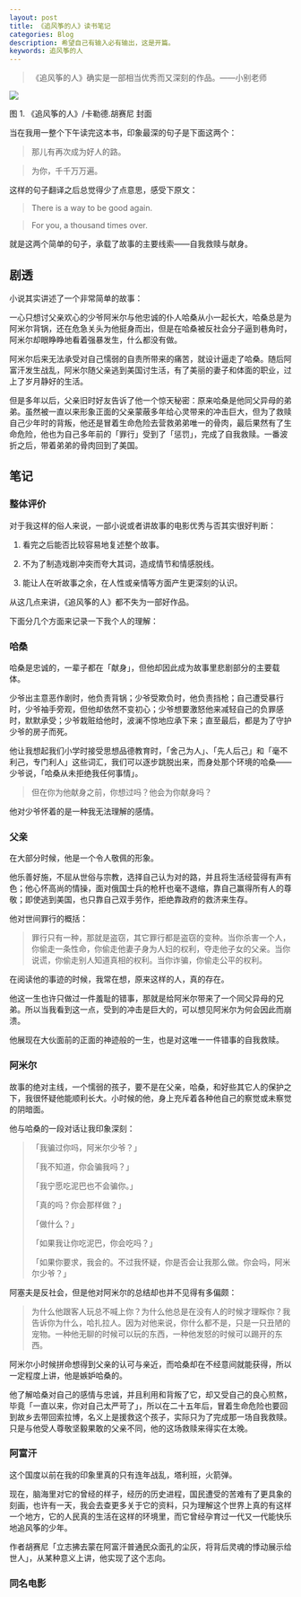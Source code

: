 ```yaml
---
layout: post
title: 《追风筝的人》读书笔记
categories: Blog
description: 希望自己有输入必有输出，这是开篇。
keywords: 追风筝的人
---
```


> 《追风筝的人》确实是一部相当优秀而又深刻的作品。——小别老师

![](/images/blog/the-kite-runner.png)

图 1. 《追风筝的人》/卡勒德.胡赛尼 封面

当在我用一整个下午读完这本书，印象最深的句子是下面这两个：

> 那儿有再次成为好人的路。

> 为你，千千万万遍。

这样的句子翻译之后总觉得少了点意思，感受下原文：

> There is a way to be good again.

> For you, a thousand times over.

就是这两个简单的句子，承载了故事的主要线索——自我救赎与献身。

## 剧透

小说其实讲述了一个非常简单的故事：

一心只想讨父亲欢心的少爷阿米尔与他忠诚的仆人哈桑从小一起长大，哈桑总是为阿米尔背锅，还在危急关头为他挺身而出，但是在哈桑被反社会分子逼到巷角时，阿米尔却眼睁睁地看着强暴发生，什么都没有做。

阿米尔后来无法承受对自己懦弱的自责所带来的痛苦，就设计逼走了哈桑。随后阿富汗发生战乱，阿米尔随父亲逃到美国讨生活，有了美丽的妻子和体面的职业，过上了岁月静好的生活。

但是多年以后，父亲旧时好友告诉了他一个惊天秘密：原来哈桑是他同父异母的弟弟。虽然被一直以来形象正面的父亲蒙蔽多年给心灵带来的冲击巨大，但为了救赎自己少年时的背叛，他还是冒着生命危险去营救弟弟唯一的骨肉，最后果然有了生命危险，他也为自己多年前的「罪行」受到了「惩罚」，完成了自我救赎。一番波折之后，带着弟弟的骨肉回到了美国。

## 笔记

### 整体评价

对于我这样的俗人来说，一部小说或者讲故事的电影优秀与否其实很好判断：

1. 看完之后能否比较容易地复述整个故事。

2. 不为了制造戏剧冲突而夸大其词，造成情节和情感脱线。

3. 能让人在听故事之余，在人性或亲情等方面产生更深刻的认识。

从这几点来讲，《追风筝的人》都不失为一部好作品。

下面分几个方面来记录一下我个人的理解：

### 哈桑

哈桑是忠诚的，一辈子都在「献身」，但他却因此成为故事里悲剧部分的主要载体。

少爷出主意恶作剧时，他负责背锅；少爷受欺负时，他负责挡枪；自己遭受暴行时，少爷袖手旁观，但他却依然不变初心；少爷想要激怒他来减轻自己的负罪感时，默默承受；少爷栽赃给他时，波澜不惊地应承下来；直至最后，都是为了守护少爷的房子而死。

他让我想起我们小学时接受思想品德教育时，「舍己为人」、「先人后己」和「毫不利己，专门利人」这些词汇，我们可以逐步跳脱出来，而身处那个环境的哈桑——少爷说，「哈桑从未拒绝我任何事情」。

> 但在你为他献身之前，你想过吗？他会为你献身吗？

他对少爷怀着的是一种我无法理解的感情。

### 父亲

在大部分时候，他是一个令人敬佩的形象。

他乐善好施，不屈从世俗与宗教，选择自己认为对的路，并且将生活经营得有声有色；他心怀高尚的情操，面对俄国士兵的枪杆也毫不退缩，靠自己赢得所有人的尊敬；即使逃到美国，也只靠自己双手劳作，拒绝靠政府的救济来生存。

他对世间罪行的概括：

> 罪行只有一种，那就是盗窃，其它罪行都是盗窃的变种。当你杀害一个人，你偷走一条性命，你偷走他妻子身为人妇的权利，夺走他子女的父亲。当你说谎，你偷走别人知道真相的权利。当你诈骗，你偷走公平的权利。

在阅读他的事迹的时候，我常在想，原来这样的人，真的存在。

他这一生也许只做过一件羞耻的错事，那就是给阿米尔带来了一个同父异母的兄弟。所以当我看到这一点，受到的冲击是巨大的，可以想见阿米尔为何会因此而崩溃。

他展现在大伙面前的正面的神迹般的一生，也是对这唯一一件错事的自我救赎。

### 阿米尔

故事的绝对主线，一个懦弱的孩子，要不是在父亲，哈桑，和好些其它人的保护之下，我很怀疑他能顺利长大。小时候的他，身上充斥着各种他自己的察觉或未察觉的阴暗面。

他与哈桑的一段对话让我印象深刻：

> 「我骗过你吗，阿米尔少爷？」
>
> 「我不知道，你会骗我吗？」
>
> 「我宁愿吃泥巴也不会骗你。」
>
> 「真的吗？你会那样做？」
>
> 「做什么？」
>
> 「如果我让你吃泥巴，你会吃吗？」
>
> 「如果你要求，我会的。不过我怀疑，你是否会让我那么做。你会吗，阿米尔少爷？」

阿塞夫是反社会，但是他对阿米尔的总结却也并不见得有多偏颇：

> 为什么他跟客人玩总不喊上你？为什么他总是在没有人的时候才理睬你？我告诉你为什么，哈扎拉人。因为对他来说，你什么都不是，只是一只丑陋的宠物。一种他无聊的时候可以玩的东西，一种他发怒的时候可以踢开的东西。

阿米尔小时候拼命想得到父亲的认可与亲近，而哈桑却在不经意间就能获得，所以一定程度上讲，他是嫉妒哈桑的。

他了解哈桑对自己的感情与忠诚，并且利用和背叛了它，却又受自己的良心煎熬，毕竟「一直以来，你对自己太严苛了」，所以在二十五年后，冒着生命危险也要回到故乡去带回索拉博，名义上是援救这个孩子，实际只为了完成那一场自我救赎。只是与他受人尊敬坚毅果敢的父亲不同，他的这场救赎来得实在太晚。

### 阿富汗

这个国度以前在我的印象里真的只有连年战乱，塔利班，火箭弹。

现在，脑海里对它的曾经的样子，经历的历史进程，国民遭受的苦难有了更具象的刻画，也许有一天，我会去查更多关于它的资料，只为理解这个世界上真的有这样一个地方，它的人民真的生活在这样的环境里，而它曾经孕育过一代又一代能快乐地追风筝的少年。

作者胡赛尼「立志拂去蒙在阿富汗普通民众面孔的尘灰，将背后灵魂的悸动展示给世人」，从某种意义上讲，他实现了这个志向。

### 同名电影
